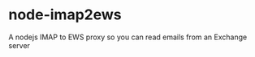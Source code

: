 node-imap2ews
=============

A nodejs IMAP to EWS proxy so you can read emails from an Exchange server
